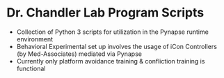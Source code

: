 # Dr. Chandler Lab Program Scripts
 - Collection of Python 3 scripts for utilization in the Pynapse runtime environment
 - Behavioral Experimental set up involves the usage of iCon Controllers (by Med-Associates) mediated via Pynapse
 - Currently only platform avoidance training & confliction training is functional 
